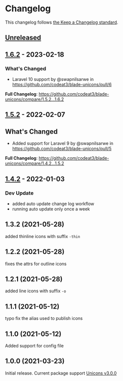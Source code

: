 # Changelog

This changelog follows [the Keep a Changelog standard](https://keepachangelog.com).

## [Unreleased](https://github.com/codeat3/blade-unicons/compare/1.6.2...HEAD)

## [1.6.2](https://github.com/codeat3/blade-unicons/compare/1.5.2...1.6.2) - 2023-02-18

### What's Changed

- Laravel 10 support by @swapnilsarwe in https://github.com/codeat3/blade-unicons/pull/6

**Full Changelog**: https://github.com/codeat3/blade-unicons/compare/1.5.2...1.6.2

## [1.5.2](https://github.com/codeat3/blade-unicons/compare/1.4.2...1.5.2) - 2022-02-07

## What's Changed

- Added support for Laravel 9 by @swapnilsarwe in https://github.com/codeat3/blade-unicons/pull/5

**Full Changelog**: https://github.com/codeat3/blade-unicons/compare/1.4.2...1.5.2

## [1.4.2](https://github.com/codeat3/blade-unicons/compare/1.3.2...1.4.2) - 2022-01-03

### Dev Update

- added auto update change log workflow
- running auto update only once a week

## 1.3.2 (2021-05-28)

added thinline icons with suffix `-thin`

## 1.2.2 (2021-05-28)

fixes the attrs for outline icons

## 1.2.1 (2021-05-28)

added line icons with suffix `-o`

## 1.1.1 (2021-05-12)

typo fix the alias used to publish icons

## 1.1.0 (2021-05-12)

Added support for config file

## 1.0.0 (2021-03-23)

Initial release.
Current package support [Unicons v3.0.0](https://github.com/Iconscout/unicons/releases/tag/v3.0.0)
